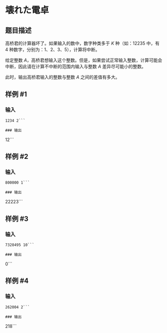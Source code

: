 # 壊れた電卓

## 题目描述

高桥君的计算器坏了。如果输入的数中，数字种类多于 $K$ 种（如：$12235$ 中，有 $4$ 种数字，分别为：$1$、$2$、$3$、$5$），计算将中断。

给定整数 $A$，高桥君想输入这个整数。但是，如果尝试正常输入整数，计算可能会中断，因此请在计算不中断的范围内输入与整数 $A$ 差异尽可能小的整数。

此时，输出高桥君输入的整数与整数 $A$ 之间的差值有多大。

## 样例 #1

### 输入

```
1234 2```

### 输出

```
12```

## 样例 #2

### 输入

```
800000 1```

### 输出

```
22223```

## 样例 #3

### 输入

```
7328495 10```

### 输出

```
0```

## 样例 #4

### 输入

```
262004 2```

### 输出

```
218```


